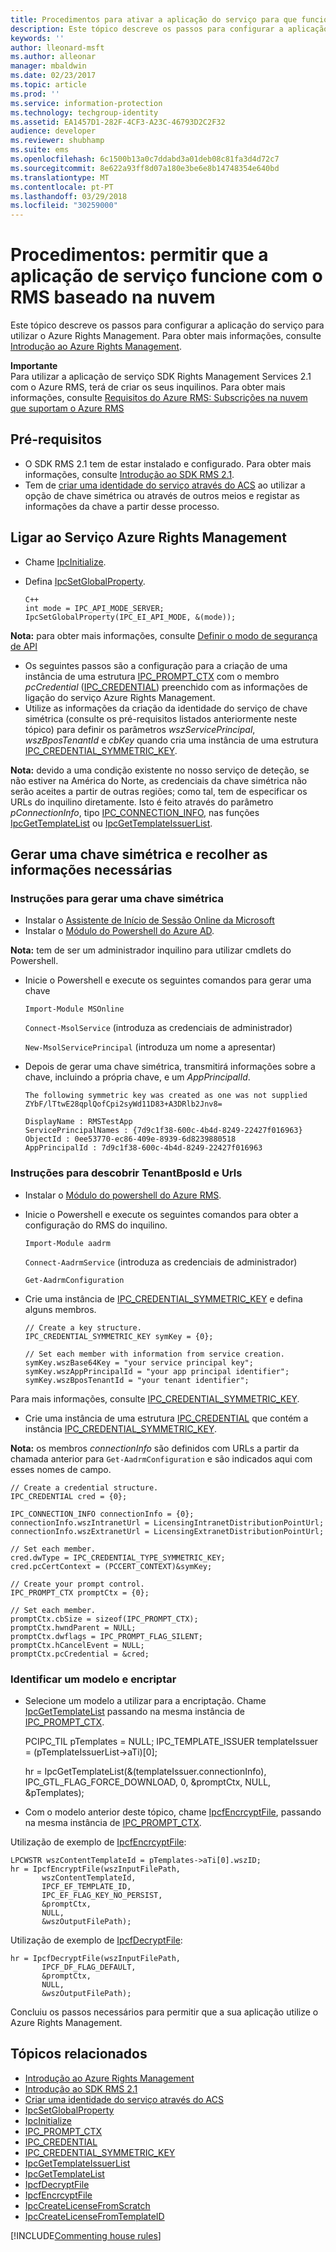 ```yaml
---
title: Procedimentos para ativar a aplicação do serviço para que funcione com o RMS baseado na nuvem | Azure RMS
description: Este tópico descreve os passos para configurar a aplicação do serviço para utilizar o Azure Rights Management.
keywords: ''
author: lleonard-msft
ms.author: alleonar
manager: mbaldwin
ms.date: 02/23/2017
ms.topic: article
ms.prod: ''
ms.service: information-protection
ms.technology: techgroup-identity
ms.assetid: EA1457D1-282F-4CF3-A23C-46793D2C2F32
audience: developer
ms.reviewer: shubhamp
ms.suite: ems
ms.openlocfilehash: 6c1500b13a0c7ddabd3a01deb08c81fa3d4d72c7
ms.sourcegitcommit: 8e622a93ff8d07a180e3be6e8b14748354e640bd
ms.translationtype: MT
ms.contentlocale: pt-PT
ms.lasthandoff: 03/29/2018
ms.locfileid: "30259000"
---
```

# <a name="how-to-enable-your-service-application-to-work-with-cloud-based-rms"></a>Procedimentos: permitir que a aplicação de serviço funcione com o RMS baseado na nuvem

Este tópico descreve os passos para configurar a aplicação do serviço para utilizar o Azure Rights Management. Para obter mais informações, consulte [Introdução ao Azure Rights Management](https://technet.microsoft.com/library/jj585016.aspx).

**Importante**  
Para utilizar a aplicação de serviço SDK Rights Management Services 2.1 com o Azure RMS, terá de criar os seus inquilinos. Para obter mais informações, consulte [Requisitos do Azure RMS: Subscrições na nuvem que suportam o Azure RMS](../get-started/requirements-subscriptions.md)

## <a name="prerequisites"></a>Pré-requisitos

-   O SDK RMS 2.1 tem de estar instalado e configurado. Para obter mais informações, consulte [Introdução ao SDK RMS 2.1](getting-started-with-ad-rms-2-0.md).
-   Tem de [criar uma identidade do serviço através do ACS](https://msdn.microsoft.com/library/gg185924.aspx) ao utilizar a opção de chave simétrica ou através de outros meios e registar as informações da chave a partir desse processo.

## <a name="connecting-to-the-azure-rights-management-service"></a>Ligar ao Serviço Azure Rights Management

-   Chame [IpcInitialize](https://msdn.microsoft.com/library/jj127295.aspx).
-   Defina [IpcSetGlobalProperty](https://msdn.microsoft.com/library/hh535270.aspx).

        C++
        int mode = IPC_API_MODE_SERVER;
        IpcSetGlobalProperty(IPC_EI_API_MODE, &(mode));


  **Nota:** para obter mais informações, consulte [Definir o modo de segurança de API](setting-the-api-security-mode-api-mode.md)

     
-   Os seguintes passos são a configuração para a criação de uma instância de uma estrutura [IPC\_PROMPT\_CTX](https://msdn.microsoft.com/library/hh535278.aspx) com o membro *pcCredential* ([IPC\_CREDENTIAL](https://msdn.microsoft.com/library/hh535275.aspx)) preenchido com as informações de ligação do serviço Azure Rights Management.
-   Utilize as informações da criação da identidade do serviço de chave simétrica (consulte os pré-requisitos listados anteriormente neste tópico) para definir os parâmetros *wszServicePrincipal*, *wszBposTenantId* e *cbKey* quando cria uma instância de uma estrutura [IPC\_CREDENTIAL\_SYMMETRIC\_KEY](https://msdn.microsoft.com/library/dn133062.aspx).

**Nota:** devido a uma condição existente no nosso serviço de deteção, se não estiver na América do Norte, as credenciais da chave simétrica não serão aceites a partir de outras regiões; como tal, tem de especificar os URLs do inquilino diretamente. Isto é feito através do parâmetro *pConnectionInfo*, tipo [IPC\_CONNECTION\_INFO](https://msdn.microsoft.com/library/hh535274.aspx), nas funções [IpcGetTemplateList](https://msdn.microsoft.com/library/hh535267.aspx) ou [IpcGetTemplateIssuerList](https://msdn.microsoft.com/library/hh535266.aspx).

## <a name="generate-a-symmetric-key-and-collect-the-needed-information"></a>Gerar uma chave simétrica e recolher as informações necessárias

### <a name="instructions-to-generate-a-symmetric-key"></a>Instruções para gerar uma chave simétrica

-   Instalar o [Assistente de Início de Sessão Online da Microsoft](http://go.microsoft.com/fwlink/p/?LinkID=286152)
-   Instalar o [Módulo do Powershell do Azure AD](https://bposast.vo.msecnd.net/MSOPMW/8073.4/amd64/AdministrationConfig-en.msi).

**Nota:** tem de ser um administrador inquilino para utilizar cmdlets do Powershell.

- Inicie o Powershell e execute os seguintes comandos para gerar uma chave

    `Import-Module MSOnline`

    `Connect-MsolService` (introduza as credenciais de administrador)

    `New-MsolServicePrincipal` (introduza um nome a apresentar)

- Depois de gerar uma chave simétrica, transmitirá informações sobre a chave, incluindo a própria chave, e um *AppPrincipalId*.

      The following symmetric key was created as one was not supplied
      ZYbF/lTtwE28qplQofCpi2syWd11D83+A3DRlb2Jnv8=

      DisplayName : RMSTestApp
      ServicePrincipalNames : {7d9c1f38-600c-4b4d-8249-22427f016963}
      ObjectId : 0ee53770-ec86-409e-8939-6d8239880518
      AppPrincipalId : 7d9c1f38-600c-4b4d-8249-22427f016963


### <a name="instructions-to-find-out-tenantbposid-and-urls"></a>Instruções para descobrir **TenantBposId** e **Urls**

-   Instalar o [Módulo do powershell do Azure RMS](https://technet.microsoft.com/library/jj585012.aspx).
-   Inicie o Powershell e execute os seguintes comandos para obter a configuração do RMS do inquilino.

    `Import-Module aadrm`

    `Connect-AadrmService` (introduza as credenciais de administrador)

    `Get-AadrmConfiguration`


- Crie uma instância de [IPC\_CREDENTIAL\_SYMMETRIC\_KEY](https://msdn.microsoft.com/library/dn133062.aspx) e defina alguns membros.

      // Create a key structure.
      IPC_CREDENTIAL_SYMMETRIC_KEY symKey = {0};

      // Set each member with information from service creation.
      symKey.wszBase64Key = "your service principal key";
      symKey.wszAppPrincipalId = "your app principal identifier";
      symKey.wszBposTenantId = "your tenant identifier";


Para mais informações, consulte [IPC\_CREDENTIAL\_SYMMETRIC\_KEY](https://msdn.microsoft.com/library/dn133062.aspx).

-   Crie uma instância de uma estrutura [IPC\_CREDENTIAL](https://msdn.microsoft.com/library/hh535275.aspx) que contém a instância [IPC\_CREDENTIAL\_SYMMETRIC\_KEY](https://msdn.microsoft.com/library/dn133062.aspx).

**Nota:** os membros *connectionInfo* são definidos com URLs a partir da chamada anterior para `Get-AadrmConfiguration` e são indicados aqui com esses nomes de campo.

    // Create a credential structure.
    IPC_CREDENTIAL cred = {0};

    IPC_CONNECTION_INFO connectionInfo = {0};
    connectionInfo.wszIntranetUrl = LicensingIntranetDistributionPointUrl;
    connectionInfo.wszExtranetUrl = LicensingExtranetDistributionPointUrl;

    // Set each member.
    cred.dwType = IPC_CREDENTIAL_TYPE_SYMMETRIC_KEY;
    cred.pcCertContext = (PCCERT_CONTEXT)&symKey;

    // Create your prompt control.
    IPC_PROMPT_CTX promptCtx = {0};

    // Set each member.
    promptCtx.cbSize = sizeof(IPC_PROMPT_CTX);
    promptCtx.hwndParent = NULL;
    promptCtx.dwflags = IPC_PROMPT_FLAG_SILENT;
    promptCtx.hCancelEvent = NULL;
    promptCtx.pcCredential = &cred;

### <a name="identify-a-template-and-then-encrypt"></a>Identificar um modelo e encriptar

-   Selecione um modelo a utilizar para a encriptação.
    Chame [IpcGetTemplateList](https://msdn.microsoft.com/library/hh535267.aspx) passando na mesma instância de [IPC\_PROMPT\_CTX](https://msdn.microsoft.com/library/hh535278.aspx).


    PCIPC_TIL pTemplates = NULL; IPC_TEMPLATE_ISSUER templateIssuer = (pTemplateIssuerList->aTi)[0];

    hr = IpcGetTemplateList(&(templateIssuer.connectionInfo),        IPC_GTL_FLAG_FORCE_DOWNLOAD,        0,        &promptCtx,        NULL,        &pTemplates);


-   Com o modelo anterior deste tópico, chame [IpcfEncrcyptFile](https://msdn.microsoft.com/library/dn133059.aspx), passando na mesma instância de [IPC\_PROMPT\_CTX](https://msdn.microsoft.com/library/hh535278.aspx).

Utilização de exemplo de [IpcfEncrcyptFile](https://msdn.microsoft.com/library/dn133059.aspx):

    LPCWSTR wszContentTemplateId = pTemplates->aTi[0].wszID;
    hr = IpcfEncryptFile(wszInputFilePath,
           wszContentTemplateId,
           IPCF_EF_TEMPLATE_ID,
           IPC_EF_FLAG_KEY_NO_PERSIST,
           &promptCtx,
           NULL,
           &wszOutputFilePath);

Utilização de exemplo de [IpcfDecryptFile](https://msdn.microsoft.com/library/dn133058.aspx):

    hr = IpcfDecryptFile(wszInputFilePath,
           IPCF_DF_FLAG_DEFAULT,
           &promptCtx,
           NULL,
           &wszOutputFilePath);

Concluiu os passos necessários para permitir que a sua aplicação utilize o Azure Rights Management.

## <a name="related-topics"></a>Tópicos relacionados

* [Introdução ao Azure Rights Management](https://technet.microsoft.com/library/jj585016.aspx)
* [Introdução ao SDK RMS 2.1](getting-started-with-ad-rms-2-0.md)
* [Criar uma identidade do serviço através do ACS](https://msdn.microsoft.com/library/gg185924.aspx)
* [IpcSetGlobalProperty](https://msdn.microsoft.com/library/hh535270.aspx)
* [IpcInitialize](https://msdn.microsoft.com/library/jj127295.aspx)
* [IPC\_PROMPT\_CTX](https://msdn.microsoft.com/library/hh535278.aspx)
* [IPC\_CREDENTIAL](https://msdn.microsoft.com/library/hh535275.aspx)
* [IPC\_CREDENTIAL\_SYMMETRIC\_KEY](https://msdn.microsoft.com/library/dn133062.aspx)
* [IpcGetTemplateIssuerList](https://msdn.microsoft.com/library/hh535266.aspx)
* [IpcGetTemplateList](https://msdn.microsoft.com/library/hh535267.aspx)
* [IpcfDecryptFile](https://msdn.microsoft.com/library/dn133058.aspx)
* [IpcfEncrcyptFile](https://msdn.microsoft.com/library/dn133059.aspx)
* [IpcCreateLicenseFromScratch](https://msdn.microsoft.com/library/hh535256.aspx)
* [IpcCreateLicenseFromTemplateID](https://msdn.microsoft.com/library/hh535257.aspx)

[!INCLUDE[Commenting house rules](../includes/houserules.md)]